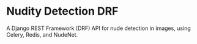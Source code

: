 # Nudity Detection DRF 

A Django REST Framework (DRF) API for nude detection in images, using Celery, Redis, and NudeNet.